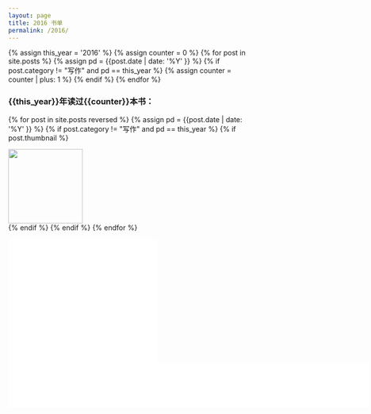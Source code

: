 ```yaml
---
layout: page
title: 2016 书单
permalink: /2016/
---
```



<div class="home content">
<div class="readings-list">
{% assign this_year = '2016' %}
{% assign counter = 0 %}
{% for post in site.posts  %}
    {% assign pd = {{post.date | date: '%Y' }} %}
    {% if post.category != "写作" and pd == this_year %}
        {% assign counter = counter | plus: 1 %}
    {% endif %}
{% endfor %}
<h3 >
<span class='header-year'>{{this_year}}</span>年读过<span class='header-counter'>{{counter}}</span>本书：
</h3>

{% for post in site.posts reversed %}
    {% assign pd = {{post.date | date: '%Y' }} %}
    {% if post.category != "写作" and pd == this_year %}
        {% if post.thumbnail %}
            <div  class="thumbnails">
            <a href="{{  post.url | prepend: site.baseurl  }}">
            <img src="{{post.thumbnail | prepend: site.baseurl }}" width='150'>
            </a>
            </div>
        {% endif %}
    {% endif %}
{% endfor %}
</div>
</div>


<iframe class="sm-banner" src="//rcm-cn.amazon-adsystem.com/e/cm?t=read02-23&o=28&p=12&l=ur1&category=books&banner=1JBWHCFQYWBM1B3M9V02&f=ifr" width="300" height="250" scrolling="no" border="0" marginwidth="0" style="border:none;max-width:800px;max-height:600px;" frameborder="0"></iframe>

<iframe class="big-banner" src="//rcm-cn.amazon-adsystem.com/e/cm?t=read02-23&o=28&p=48&l=ur1&category=books&banner=0ZE9A0W562GXCD46ZZ82&f=ifr" width="728" height="90" scrolling="no" border="0" marginwidth="0" style="border:none;max-width:800px;max-height:600px;" frameborder="0"></iframe>
